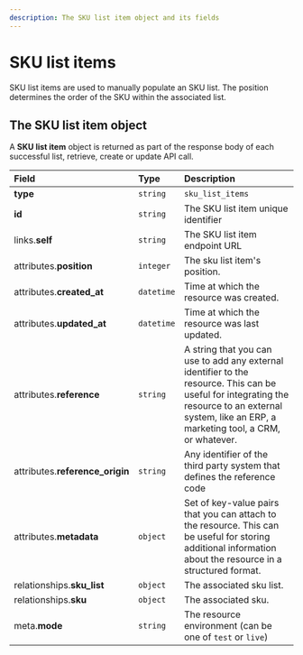```yaml
---
description: The SKU list item object and its fields
---
```


# SKU list items

SKU list items are used to manually populate an SKU list. The position determines the order of the SKU within the associated list.

## The SKU list item object

A **SKU list item** object is returned as part of the response body of each successful list, retrieve, create or update API call.

| Field | Type | Description |
| :--- | :--- | :--- |
| **type** | `string` | `sku_list_items` |
| **id** | `string` | The SKU list item unique identifier |
| links.**self** | `string` | The SKU list item endpoint URL |
| attributes.**position** | `integer` | The sku list item's position. |
| attributes.**created\_at** | `datetime` | Time at which the resource was created. |
| attributes.**updated\_at** | `datetime` | Time at which the resource was last updated. |
| attributes.**reference** | `string` | A string that you can use to add any external identifier to the resource. This can be useful for integrating the resource to an external system, like an ERP, a marketing tool, a CRM, or whatever. |
| attributes.**reference\_origin** | `string` | Any identifier of the third party system that defines the reference code |
| attributes.**metadata** | `object` | Set of key-value pairs that you can attach to the resource. This can be useful for storing additional information about the resource in a structured format. |
| relationships.**sku\_list** | `object` | The associated sku list. |
| relationships.**sku** | `object` | The associated sku. |
| meta.**mode** | `string` | The resource environment \(can be one of `test` or `live`\) |

